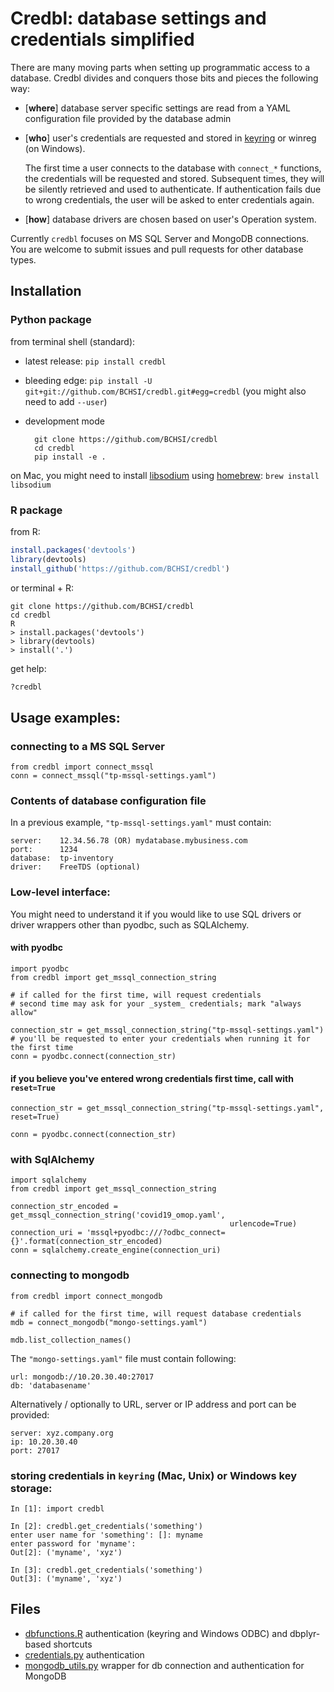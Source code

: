 # Credbl: database settings and credentials simplified

There are many moving parts when setting up programmatic access to a database. Credbl divides and conquers those bits and pieces the following way:
- [**where**] database server specific settings are read from a YAML configuration file provided by the database admin
- [**who**] user's credentials are requested and stored in [keyring](https://github.com/jaraco/keyring) or winreg (on Windows).

    The first time a user connects to the database with `connect_*` functions, the credentials will be requested and stored. Subsequent times, they will be silently retrieved and used to authenticate. If authentication fails due to wrong credentials, the user will be asked to enter credentials again.
- [**how**] database drivers are chosen based on user's Operation system. 

Currently `credbl` focuses on MS SQL Server and MongoDB connections. You are welcome to submit issues and pull requests for other database types.

## Installation

### Python package

from terminal shell (standard):
- latest release: `pip install credbl`

- bleeding edge: `pip install -U git+git://github.com/BCHSI/credbl.git#egg=credbl` (you might also need to add `--user`)

- development mode

        git clone https://github.com/BCHSI/credbl
        cd credbl
        pip install -e .

on Mac, you might need to install [libsodium](https://github.com/jedisct1/libsodium) using [homebrew](https://brew.sh/):
```brew install libsodium```

### R package

from R:

```R
install.packages('devtools')
library(devtools)
install_github('https://github.com/BCHSI/credbl')
```

or terminal + R:

    git clone https://github.com/BCHSI/credbl
    cd credbl
    R
    > install.packages('devtools')
    > library(devtools)
    > install('.')

get help:
    
```R
?credbl
```
    
## Usage examples:

### connecting to a MS SQL Server

    from credbl import connect_mssql
    conn = connect_mssql("tp-mssql-settings.yaml")

    
### Contents of database configuration file
In a previous example, `"tp-mssql-settings.yaml"` must contain:

    server:    12.34.56.78 (OR) mydatabase.mybusiness.com
    port:      1234
    database:  tp-inventory
    driver:    FreeTDS (optional)

### Low-level interface: 
You might need to understand it if you would like to use SQL drivers
or driver wrappers other than pyodbc, such as SQLAlchemy.

#### with pyodbc

    import pyodbc
    from credbl import get_mssql_connection_string 

    # if called for the first time, will request credentials
    # second time may ask for your _system_ credentials; mark "always allow"

    connection_str = get_mssql_connection_string("tp-mssql-settings.yaml")
    # you'll be requested to enter your credentials when running it for the first time
    conn = pyodbc.connect(connection_str)
    
    
#### if you believe you've entered wrong credentials first time, call with `reset=True`

    connection_str = get_mssql_connection_string("tp-mssql-settings.yaml", reset=True)
    
    conn = pyodbc.connect(connection_str)

### with SqlAlchemy

    import sqlalchemy
    from credbl import get_mssql_connection_string 

    connection_str_encoded = get_mssql_connection_string('covid19_omop.yaml',
                                                     urlencode=True)
    connection_uri = 'mssql+pyodbc:///?odbc_connect={}'.format(connection_str_encoded)
    conn = sqlalchemy.create_engine(connection_uri)

### connecting to mongodb

    from credbl import connect_mongodb
    
    # if called for the first time, will request database credentials
    mdb = connect_mongodb("mongo-settings.yaml")
    
    mdb.list_collection_names()
    
The `"mongo-settings.yaml"` file must contain following:

    url: mongodb://10.20.30.40:27017
    db: 'databasename'

Alternatively / optionally to URL, server or IP address and port can be provided:

    server: xyz.company.org
    ip: 10.20.30.40
    port: 27017

    
### storing credentials in `keyring` (Mac, Unix) or Windows key storage:

    In [1]: import credbl

    In [2]: credbl.get_credentials('something')
    enter user name for 'something': []: myname
    enter password for 'myname':
    Out[2]: ('myname', 'xyz')

    In [3]: credbl.get_credentials('something')
    Out[3]: ('myname', 'xyz')
    

## Files

- [dbfunctions.R](dbfunctions.R) authentication (keyring and Windows ODBC) and dbplyr-based shortcuts
- [credentials.py](credbl/credentials.py) authentication
- [mongodb_utils.py](credbl/mongodb_utils.py) wrapper for db connection and authentication for MongoDB

